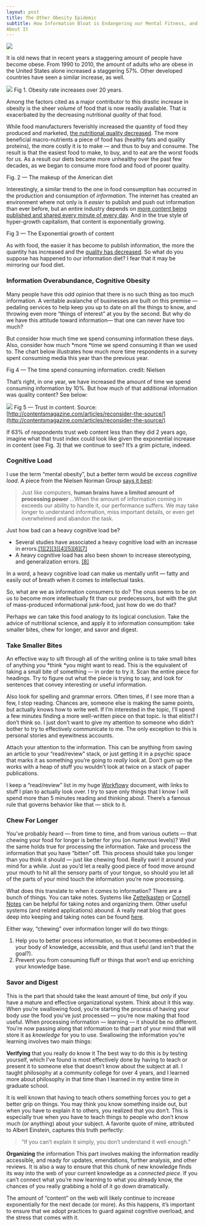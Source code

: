 ```yaml
---
layout: post
title: The Other Obesity Epidemic
subtitle: How Information Bloat is Endangering our Mental Fitness, and What We Can Do
About It
---
```


![](https://cdn-images-1.medium.com/max/800/1*qYgTRiEwBaBht8b70iI58A.jpeg)


It is old news that in recent years a staggering amount of people have become
obese. From 1990 to 2010, the amount of adults who are obese in the United
States alone increased a staggering 57%. Other developed countries have seen a
similar increase, as well.

![](https://cdn-images-1.medium.com/max/800/1*aFBxX1xdXcEH16pmHOhy0w.jpeg)
<span class="figcaption_hack">Fig 1. Obesity rate increases over 20 years.</span>

Among the factors cited as a major contributor to this drastic increase in
obesity is the sheer *volume* of food that is now readily available. That is
exacerbated by the decreasing nutritional *quality* of that food.

While food manufacturers feverishly increased the quantity of food they produced
and marketed, [the nutritional quality
decreased](http://www.ncbi.nlm.nih.gov/pubmed/17766531/). The more beneficial
macro-nutrients a piece of food has (healthy fats and quality proteins), the
more costly it is to make — and thus to buy and consume. The result is that the
easiest food to make, to buy, and to eat are the worst foods for us. As a result
our diets became more unhealthy over the past few decades, as we began to
consume more food and food of poorer quality.

<span class="figcaption_hack">Fig. 2 — The makeup of the American diet</span>

Interestingly, a similar trend to the one in food consumption has occurred in
the production and consumption of *information*. The internet has created an
environment where not only is it *easier* to publish and push out information
than ever before, but an entire industry depends on [more content being
published and shared every minute of every
day](https://www.brandwatch.com/2016/03/96-amazing-social-media-statistics-and-facts-for-2016/).
And in the true style of hyper-growth capitalism, that content is exponentially
growing.

<span class="figcaption_hack">Fig 3 — The Exponential growth of content</span>

As with food, the easier it has become to publish information, the more the
quantity has increased and the [quality has
decreased](http://www.brafton.com/news/content-writing-news/70-brands-produce-poor-quality-content-ineffective/).
So what do you suppose has happened to our information diet? I fear that it may
be mirroring our food diet.

### Information Overabundance, Cognitive Obesity

Many people have this odd opinion that there is no such thing as too much
information. A veritable avalanche of businesses are built on this premise —
pedaling services to help keep you up to date on all the things to know, and
throwing even more “things of interest” at you by the second. But why do we have
this attitude toward information— that one can never have too much?

But consider how much time we spend consuming information these days. Also,
consider how much *more *time we spend consuming it than we used to. The chart
below illustrates how much more time respondents in a survey spent consuming
media this year than the previous year.

<span class="figcaption_hack">Fig 4 — The time spend consuming information. credit: Nielsen</span>

That’s right, in one year, we have increased the amount of time we spend
consuming information by 10%. But how much of that additional information was
quality content? See below:

![](https://cdn-images-1.medium.com/max/800/0*axGCrsH__9Il-YG4.gif)
<span class="figcaption_hack">Fig 5 — Trust in content. Source:
[http://contentsmagazine.com/articles/reconsider-the-source/](http://contentsmagazine.com/articles/reconsider-the-source/)</span>

If 63% of respondents trust web content less than they did 2 years ago, imagine
what that trust index could look like given the exponential increase in content
(see Fig. 3) that we continue to see? It’s a grim picture, indeed.

### Cognitive Load

I use the term “mental obesity”, but a better term would be *excess cognitive
load*. A piece from the Nielsen Norman Group [says it
best](https://www.nngroup.com/articles/minimize-cognitive-load/):

> Just like computers, **human brains have a limited amount of processing power**
> …When the amount of information coming in exceeds our ability to handle it, our
performance suffers. We may take longer to understand information, miss
important details, or even get overwhelmed and abandon the task.

Just how bad can a heavy cognitive load be?

* Several studies have associated a heavy cognitive load with an increase in
errors.[[1]](http://psycnet.apa.org/?&fa=main.doiLanding&doi=10.1037/0022-0663.84.4.429)[[2]](http://psycnet.apa.org/?&fa=main.doiLanding&doi=10.1037/0022-0663.91.2.358)[[3]](http://psycnet.apa.org/?&fa=main.doiLanding&doi=10.1037/0022-0663.87.2.319)[[4]](http://onlinelibrary.wiley.com/doi/10.1111/j.2044-8279.1992.tb01017.x/abstract;jsessionid=3B6D306ECDFF0CFC133E858F244B10B4.f04t02)[[5]](http://psycnet.apa.org/?&fa=main.doiLanding&doi=10.1037/0022-0663.79.4.347)[[6]](http://www.tandfonline.com/doi/abs/10.1207/s1532690xci0201_3)[[7]](http://www.tandfonline.com/doi/abs/10.1207/S15326985EP3801_4)
* A heavy cognitive load has also been shown to increase stereotyping, and
generalization errors.
[[8]](http://onlinelibrary.wiley.com/doi/10.1111/j.1559-1816.2003.tb01875.x/abstract)

In a word, a heavy cognitive load can make us mentally unfit — fatty and easily
out of breath when it comes to intellectual tasks.

So, what are we as information consumers to do? The onus seems to be on us to
become more intellectually fit than our predecessors, but with the glut of
mass-produced informational junk-food, just how do we do that?

Perhaps we can take this food analogy to its logical conclusion. Take the advice
of nutritional science, and apply it to information consumption: take smaller
bites, chew for longer, and savor and digest.

### Take Smaller Bites

An effective way to sift through all of the writing online is to take small
bites of anything you *think *you might want to read. This is the equivalent of
taking a small bite of something — in order to try it. Scan the entire piece for
headings. Try to figure out what the piece is trying to say, and look for
sentences that convey interesting or useful information.

Also look for spelling and grammar errors. Often times, if I see more than a
few, I stop reading. Chances are, someone else is making the same points, but
actually knows how to write well. If I’m interested in the topic, I’ll spend a
few minutes finding a more well-written piece on that topic. Is that elitist? I
don’t think so. I just don’t want to give my attention to someone who didn’t
bother to try to effectively communicate to me. The only exception to this is
personal stories and eyewitness accounts.

Attach your attention to the information. This can be anything from saving an
article to your “read/review” stack, or just getting it in a psychic space that
marks it as something you’re going to *really* look at. Don’t gum up the works
with a heap of stuff you wouldn’t look at twice on a stack of paper
publications.

I keep a “read/review” list in my huge [Workflowy](http://workflowy.com/)
document, with links to stuff I plan to actually look over. I try to save only
things that I know I will spend more than 5 minutes reading and thinking about.
There’s a famous rule that governs behavior like that — stick to it.

### Chew For Longer

You’ve probably heard — from time to time, and from various outlets — that
chewing your food for longer is better for you (on *numerous* levels)? Well the
same holds true for processing the information. Take and process the information
that you have “bitten” off. This process should take you longer than you think
it should — just like chewing food. Really swirl it around your mind for a
while. Just as you’d let a really good piece of food move around your mouth to
hit all the sensory parts of your tongue, so should you let all of the parts of
your mind touch the information you’re now processing.

What does this translate to when it comes to information? There are a bunch of
things. You can take notes. Systems like
[Zettelkasten](http://www.dansheffler.com/blog/2015-05-05-the-zettelkasten-method/)
or [Cornell Notes](https://en.wikipedia.org/wiki/Cornell_Notes) can be helpful
for taking notes and organizing them. Other useful systems (and related
applications) abound. A really neat blog that goes deep into keeping and taking
notes can be found [here](http://takingnotenow.blogspot.com/).

Either way, “chewing” over information longer will do two things:

1.  Help you to better process information, so that it becomes embedded in your body
of knowledge, accessible, and thus useful (and isn’t that the goal?).
1.  Prevent you from consuming fluff or things that won’t end up enriching your
knowledge base.

### Savor and Digest

This is the part that should take the least amount of time, but *only* if you
have a mature and effective organizational system. Think about it this way. When
you’re swallowing food, you’re starting the process of having your body *use*
the food you’ve just processed — you’re now making that food useful. When
processing information — learning — it should be no different. You’re now
passing along that information to that part of your mind that will store it as
*knowledge* for you to use. Swallowing the information you’re learning involves
two main things:

**Verifying** that you really do know it The best way to do this is by testing
yourself, which I’ve found is most effectively done by having to teach or
present it to someone else that doesn’t know about the subject at all. I taught
philosophy at a community college for over 4 years, and I learned more about
philosophy in that time than I learned in my entire time in graduate school.

It is well known that having to teach others something forces you to get a
better grip on things. You may think you know something inside out, but when you
have to explain it to others, you realized that you don’t. This is especially
true when you have to teach things to people who don’t know much (or anything)
about your subject. A favorite quote of mine, attributed to Albert Einstein,
captures this truth perfectly:

> “If you can’t explain it simply, you don’t understand it well enough.”

**Organizing** the information This part involves making the information readily
accessible, and ready for updates, emendations, further analysis, and other
reviews. It is also a way to ensure that this chunk of new knowledge finds its
way into the web of your current knowledge as a *connected piece*. If you can’t
connect what you’re now learning to what you already know, the chances of you
really grabbing a hold of it go down dramatically.

The amount of “content” on the web will likely continue to increase
exponentially for the next decade (or more). As this happens, it’s important to
ensure that we adopt practices to guard against cognitive overload, and the
stress that comes with it.
